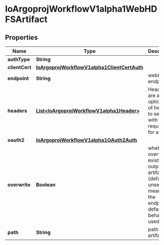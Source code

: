 

# IoArgoprojWorkflowV1alpha1WebHDFSArtifact


## Properties

Name | Type | Description | Notes
------------ | ------------- | ------------- | -------------
**authType** | **String** |  |  [optional]
**clientCert** | [**IoArgoprojWorkflowV1alpha1ClientCertAuth**](IoArgoprojWorkflowV1alpha1ClientCertAuth.md) |  |  [optional]
**endpoint** | **String** | webHDFS endpoint |  [optional]
**headers** | [**List&lt;IoArgoprojWorkflowV1alpha1Header&gt;**](IoArgoprojWorkflowV1alpha1Header.md) | Headers are an optional list of headers to send with HTTP requests for artifacts |  [optional]
**oauth2** | [**IoArgoprojWorkflowV1alpha1OAuth2Auth**](IoArgoprojWorkflowV1alpha1OAuth2Auth.md) |  |  [optional]
**overwrite** | **Boolean** | whether to overwrite existing output artifacts (default: unset, meaning the endpoint&#39;s default behavior is used) |  [optional]
**path** | **String** | path to the artifact |  [optional]



